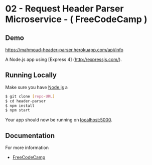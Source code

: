 # 02 - Request Header Parser Microservice - ( FreeCodeCamp )

## Demo
https://mahmoud-header-parser.herokuapp.com/api/info

A Node.js app using [Express 4] (http://expressjs.com/).

## Running Locally

Make sure you have [Node.js](http://nodejs.org/) a

```sh
$ git clone [repo-URL]
$ cd header-parser 
$ npm install
$ npm start
```

Your app should now be running on [localhost:5000](http://localhost:5000/).

## Documentation

For more information
- [FreeCodeCamp](https://www.freecodecamp.org/challenges/request-header-parser-microservice)
